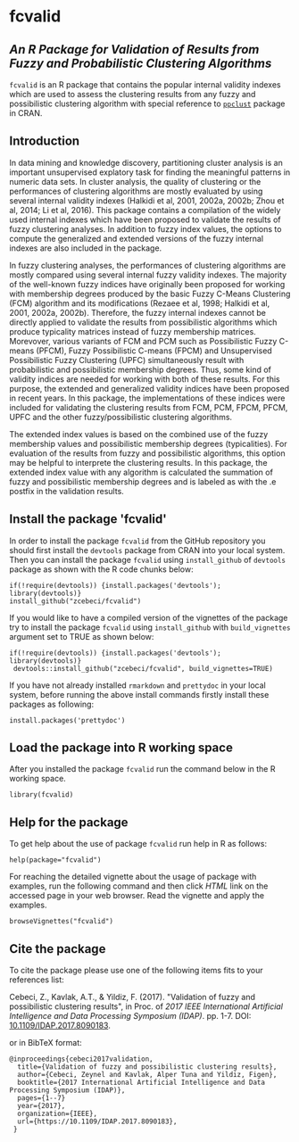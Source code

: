 # fcvalid
## *An R Package for Validation of Results from Fuzzy and Probabilistic Clustering Algorithms*

`fcvalid` is an R package that contains the popular internal validity indexes which are used to assess the clustering results from any fuzzy and possibilistic clustering algorithm with special reference to [`ppclust`](https://cran.r-project.org/web/packages/ppclust/index.html) package in CRAN.

## Introduction
In data mining and knowledge discovery, partitioning cluster analysis is an important unsupervised explatory task for finding the meaningful patterns in numeric data sets. In cluster analysis, the quality of clustering or the performances of clustering algorithms are mostly evaluated by using several internal validity indexes (Halkidi et al, 2001, 2002a, 2002b; Zhou et al, 2014; Li et al, 2016). This package contains a compilation of the widely used internal indexes which have been proposed to validate the results of fuzzy clustering analyses. In addition to fuzzy index values, the options to compute the generalized and extended versions of the fuzzy internal indexes are also included in the package.

In fuzzy clustering analyses, the performances of clustering algorithms are mostly compared using several internal fuzzy validity indexes. The majority of the well-known fuzzy indices have originally been proposed for working with membership degrees produced by the basic Fuzzy C-Means Clustering (FCM) algorithm and its modifications (Rezaee et al, 1998; Halkidi et al, 2001, 2002a, 2002b). Therefore, the fuzzy internal indexes cannot be directly applied to validate the results from possibilistic algorithms which produce typicality matrices instead of fuzzy membership matrices. Morevover, various variants of FCM and PCM such as Possibilistic Fuzzy C-means (PFCM), Fuzzy Possibilistic C-means (FPCM) and Unsupervised Possibilistic Fuzzy Clustering (UPFC) simultaneously result with probabilistic and possibilistic membership degrees. Thus, some kind of validity indices are needed for working with both of these results. For this purpose, the extended and generalized validity indices have been proposed in recent years. In this package, the implementations of these indices were included for validating the clustering results from FCM, PCM, FPCM, PFCM, UPFC and the other fuzzy/possibilistic clustering algorithms.

The extended index values is based on the combined use of the fuzzy membership values and possibilistic membership degrees (typicalities). For evaluation of the results from fuzzy and possibilistic algorithms, this option may be helpful to interprete the clustering results. In this package, the extended index value with any algorithm is calculated the summation of fuzzy and possibilistic membership degrees and is labeled as with the .e postfix in the validation results. 

## Install the package 'fcvalid'
In order to install the package `fcvalid` from the GitHub repository you should first install the `devtools` package from CRAN into your local system. Then you can install the package  `fcvalid` using `install_github` of `devtools` package as shown with the R code chunks below:

```{r}
if(!require(devtools)) {install.packages('devtools'); library(devtools)}
install_github("zcebeci/fcvalid")
```
If you would like to have a compiled version of the vignettes of the package try to install the package `fcvalid` using `install_github` with `build_vignettes` argument set to TRUE as shown below:

```{r}
if(!require(devtools)) {install.packages('devtools'); library(devtools)}
 devtools::install_github("zcebeci/fcvalid", build_vignettes=TRUE)
```
If you have not already installed `rmarkdown` and `prettydoc` in your local system, before running the above install commands firstly install these packages as following:

 ```{r}
install.packages('prettydoc')
```

## Load the package into R working space
After you installed the package `fcvalid` run the command below in the R working space.

```{r}
library(fcvalid)
```

## Help for the package
To get help about the use of package `fcvalid` run help in R as follows:

```{r}
help(package="fcvalid")
```
For reaching the detailed vignette about the usage of package with examples, run the following command and then click *HTML* link on the accessed page in your web browser. Read the vignette and apply the examples.

```{r}
browseVignettes("fcvalid")
```

## Cite the package
To cite the package please use one of the following items fits to your references list:

Cebeci, Z., Kavlak, A.T., & Yildiz, F. (2017). "Validation of fuzzy and possibilistic clustering results", in Proc. of *2017 IEEE International Artificial Intelligence and Data Processing Symposium (IDAP)*. pp. 1-7.  DOI: [10.1109/IDAP.2017.8090183](https://doi.org/10.1109/IDAP.2017.8090183).

or in BibTeX format:
```
@inproceedings{cebeci2017validation,
  title={Validation of fuzzy and possibilistic clustering results},
  author={Cebeci, Zeynel and Kavlak, Alper Tuna and Yildiz, Figen},
  booktitle={2017 International Artificial Intelligence and Data Processing Symposium (IDAP)},
  pages={1--7}
  year={2017},
  organization={IEEE},
  url={https://10.1109/IDAP.2017.8090183},
 }
 ```
 
